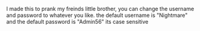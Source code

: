 I made this to prank my freinds little brother, you can change the username and password to whatever you like. 
the default username is "Nightmare" and the default password is "Admin56" its case sensitive 